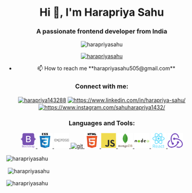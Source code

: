 <h1 align="center">Hi 👋, I'm Harapriya Sahu</h1>
<h3 align="center">A passionate frontend developer from India</h3>

<p align="center"> <img src="https://komarev.com/ghpvc/?username=harapriyasahu&label=Profile%20views&color=0e75b6&style=flat" alt="harapriyasahu" /> </p>

<p align="center"> <a href="https://github.com/ryo-ma/github-profile-trophy"><img src="https://github-profile-trophy.vercel.app/?username=harapriyasahu" alt="harapriyasahu" /></a> </p>

- <p align="center">📫 How to reach me **harapriyasahu505@gmail.com**</p>

<h3 align="center">Connect with me:</h3>
<p align="center">
<a href="https://twitter.com/harapriya143288" target="open"><img align="center" src="https://raw.githubusercontent.com/rahuldkjain/github-profile-readme-generator/master/src/images/icons/Social/twitter.svg" alt="harapriya143288" height="30" width="40" /></a>
<a href="https://www.linkedin.com/in/harapriya-sahu/" target="open"><img align="center" src="https://raw.githubusercontent.com/rahuldkjain/github-profile-readme-generator/master/src/images/icons/Social/linked-in-alt.svg" alt="https://www.linkedin.com/in/harapriya-sahu/" height="30" width="40" /></a>
<a href="https://www.instagram.com/sahuharapriya1432/" target="open"><img align="center" src="https://raw.githubusercontent.com/rahuldkjain/github-profile-readme-generator/master/src/images/icons/Social/instagram.svg" alt="https://www.instagram.com/sahuharapriya1432/" height="30" width="40" /></a>
</p>

<h3 align="center">Languages and Tools:</h3>
<p align="center"> <a href="https://getbootstrap.com" target="_blank" rel="noreferrer"> <img src="https://raw.githubusercontent.com/devicons/devicon/master/icons/bootstrap/bootstrap-plain-wordmark.svg" alt="bootstrap" width="40" height="40"/> </a> <a href="https://www.w3schools.com/css/" target="_blank" rel="noreferrer"> <img src="https://raw.githubusercontent.com/devicons/devicon/master/icons/css3/css3-original-wordmark.svg" alt="css3" width="40" height="40"/> </a> <a href="https://expressjs.com" target="_blank" rel="noreferrer"> <img src="https://raw.githubusercontent.com/devicons/devicon/master/icons/express/express-original-wordmark.svg" alt="express" width="40" height="40"/> </a> <a href="https://git-scm.com/" target="_blank" rel="noreferrer"> <img src="https://www.vectorlogo.zone/logos/git-scm/git-scm-icon.svg" alt="git" width="40" height="40"/> </a> <a href="https://www.w3.org/html/" target="_blank" rel="noreferrer"><img src="https://raw.githubusercontent.com/devicons/devicon/master/icons/html5/html5-original-wordmark.svg" alt="html5" width="40" height="40"/> </a> <a href="https://developer.mozilla.org/en-US/docs/Web/JavaScript" target="_blank" rel="noreferrer"> <img src="https://raw.githubusercontent.com/devicons/devicon/master/icons/javascript/javascript-original.svg" alt="javascript" width="40" height="40"/> </a> <a href="https://www.mongodb.com/" target="_blank" rel="noreferrer"> <img src="https://raw.githubusercontent.com/devicons/devicon/master/icons/mongodb/mongodb-original-wordmark.svg" alt="mongodb" width="40" height="40"/> </a> <a href="https://nodejs.org" target="_blank" rel="noreferrer"> <img src="https://raw.githubusercontent.com/devicons/devicon/master/icons/nodejs/nodejs-original-wordmark.svg" alt="nodejs" width="40" height="40"/> </a> <a href="https://reactjs.org/" target="_blank" rel="noreferrer"> <img src="https://raw.githubusercontent.com/devicons/devicon/master/icons/react/react-original-wordmark.svg" alt="react" width="40" height="40"/> </a> <a href="https://redux.js.org" target="_blank" rel="noreferrer"> <img src="https://raw.githubusercontent.com/devicons/devicon/master/icons/redux/redux-original.svg" alt="redux" width="40" height="40"/> </a> </p>

<p><img align="center" src="https://github-readme-stats.vercel.app/api/top-langs?username=harapriyasahu&show_icons=true&locale=en&layout=compact" alt="harapriyasahu" /></p>



<p>&nbsp;<img align="center" src="https://github-readme-stats.vercel.app/api?username=harapriyasahu&show_icons=true&locale=en" alt="harapriyasahu" /></p>

<p><img align="center" src="https://github-readme-streak-stats.herokuapp.com/?user=harapriyasahu&" alt="harapriyasahu" /></p>
